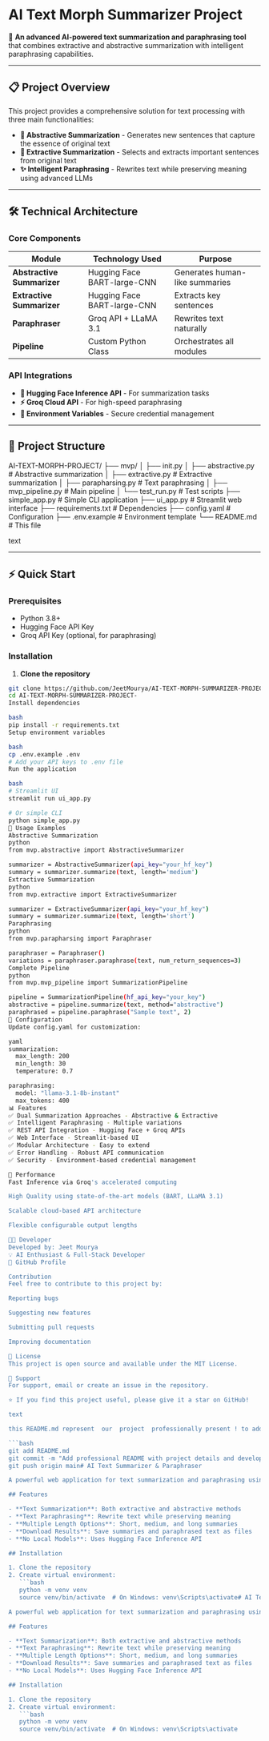 # AI Text Morph Summarizer Project

🚀 **An advanced AI-powered text summarization and paraphrasing tool** that combines extractive and abstractive summarization with intelligent paraphrasing capabilities.

---

## 📋 Project Overview

This project provides a comprehensive solution for text processing with three main functionalities:
- **🧠 Abstractive Summarization** - Generates new sentences that capture the essence of original text
- **📄 Extractive Summarization** - Selects and extracts important sentences from original text  
- **✨ Intelligent Paraphrasing** - Rewrites text while preserving meaning using advanced LLMs

---

## 🛠️ Technical Architecture

### Core Components

| Module | Technology Used | Purpose |
|--------|-----------------|---------|
| **Abstractive Summarizer** | Hugging Face BART-large-CNN | Generates human-like summaries |
| **Extractive Summarizer** | Hugging Face BART-large-CNN | Extracts key sentences |
| **Paraphraser** | Groq API + LLaMA 3.1 | Rewrites text naturally |
| **Pipeline** | Custom Python Class | Orchestrates all modules |

### API Integrations
- **🤗 Hugging Face Inference API** - For summarization tasks
- **⚡ Groq Cloud API** - For high-speed paraphrasing
- **🔐 Environment Variables** - Secure credential management

---

## 📁 Project Structure
AI-TEXT-MORPH-PROJECT/
├── mvp/
│ ├── init.py
│ ├── abstractive.py # Abstractive summarization
│ ├── extractive.py # Extractive summarization
│ ├── parapharsing.py # Text paraphrasing
│ ├── mvp_pipeline.py # Main pipeline
│ └── test_run.py # Test scripts
├── simple_app.py # Simple CLI application
├── ui_app.py # Streamlit web interface
├── requirements.txt # Dependencies
├── config.yaml # Configuration
├── .env.example # Environment template
└── README.md # This file

text

---

## ⚡ Quick Start

### Prerequisites
- Python 3.8+
- Hugging Face API Key
- Groq API Key (optional, for paraphrasing)

### Installation

1. **Clone the repository**
```bash
git clone https://github.com/JeetMourya/AI-TEXT-MORPH-SUMMARIZER-PROJECT-.git
cd AI-TEXT-MORPH-SUMMARIZER-PROJECT-
Install dependencies

bash
pip install -r requirements.txt
Setup environment variables

bash
cp .env.example .env
# Add your API keys to .env file
Run the application

bash
# Streamlit UI
streamlit run ui_app.py

# Or simple CLI
python simple_app.py
🎯 Usage Examples
Abstractive Summarization
python
from mvp.abstractive import AbstractiveSummarizer

summarizer = AbstractiveSummarizer(api_key="your_hf_key")
summary = summarizer.summarize(text, length='medium')
Extractive Summarization
python
from mvp.extractive import ExtractiveSummarizer

summarizer = ExtractiveSummarizer(api_key="your_hf_key")
summary = summarizer.summarize(text, length='short')
Paraphrasing
python
from mvp.parapharsing import Paraphraser

paraphraser = Paraphraser()
variations = paraphraser.paraphrase(text, num_return_sequences=3)
Complete Pipeline
python
from mvp.mvp_pipeline import SummarizationPipeline

pipeline = SummarizationPipeline(hf_api_key="your_key")
abstractive = pipeline.summarize(text, method="abstractive")
paraphrased = pipeline.paraphrase("Sample text", 2)
🔧 Configuration
Update config.yaml for customization:

yaml
summarization:
  max_length: 200
  min_length: 30
  temperature: 0.7

paraphrasing:
  model: "llama-3.1-8b-instant"
  max_tokens: 400
📊 Features
✅ Dual Summarization Approaches - Abstractive & Extractive
✅ Intelligent Paraphrasing - Multiple variations
✅ REST API Integration - Hugging Face + Groq APIs
✅ Web Interface - Streamlit-based UI
✅ Modular Architecture - Easy to extend
✅ Error Handling - Robust API communication
✅ Security - Environment-based credential management

🚀 Performance
Fast Inference via Groq's accelerated computing

High Quality using state-of-the-art models (BART, LLaMA 3.1)

Scalable cloud-based API architecture

Flexible configurable output lengths

👨‍💻 Developer
Developed by: Jeet Mourya
💡 AI Enthusiast & Full-Stack Developer
🔗 GitHub Profile

Contribution
Feel free to contribute to this project by:

Reporting bugs

Suggesting new features

Submitting pull requests

Improving documentation

📄 License
This project is open source and available under the MIT License.

🤝 Support
For support, email or create an issue in the repository.

⭐ If you find this project useful, please give it a star on GitHub!

text

this README.md represent  our  project  professionally present ! to add this 

```bash
git add README.md
git commit -m "Add professional README with project details and developer information"
git push origin main# AI Text Summarizer & Paraphraser

A powerful web application for text summarization and paraphrasing using Hugging Face Inference API.

## Features

- **Text Summarization**: Both extractive and abstractive methods
- **Text Paraphrasing**: Rewrite text while preserving meaning
- **Multiple Length Options**: Short, medium, and long summaries
- **Download Results**: Save summaries and paraphrased text as files
- **No Local Models**: Uses Hugging Face Inference API

## Installation

1. Clone the repository
2. Create virtual environment:
   ```bash
   python -m venv venv
   source venv/bin/activate  # On Windows: venv\Scripts\activate# AI Text Summarizer & Paraphraser

A powerful web application for text summarization and paraphrasing using Hugging Face Inference API.

## Features

- **Text Summarization**: Both extractive and abstractive methods
- **Text Paraphrasing**: Rewrite text while preserving meaning
- **Multiple Length Options**: Short, medium, and long summaries
- **Download Results**: Save summaries and paraphrased text as files
- **No Local Models**: Uses Hugging Face Inference API

## Installation

1. Clone the repository
2. Create virtual environment:
   ```bash
   python -m venv venv
   source venv/bin/activate  # On Windows: venv\Scripts\activate
